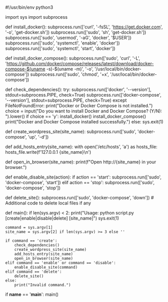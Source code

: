 #!/usr/bin/env python3

import sys
import subprocess

def install_docker():
    subprocess.run(['curl', '-fsSL', 'https://get.docker.com', '-o', 'get-docker.sh'])
    subprocess.run(['sudo', 'sh', 'get-docker.sh'])
    subprocess.run(['sudo', 'usermod', '-aG', 'docker', '$USER'])
    subprocess.run(['sudo', 'systemctl', 'enable', 'docker'])
    subprocess.run(['sudo', 'systemctl', 'start', 'docker'])

def install_docker_compose():
    subprocess.run(['sudo', 'curl', '-L', 'https://github.com/docker/compose/releases/latest/download/docker-compose-$(uname -s)-$(uname -m)', '-o', '/usr/local/bin/docker-compose'])
    subprocess.run(['sudo', 'chmod', '+x', '/usr/local/bin/docker-compose'])

def check_dependencies():
    try:
        subprocess.run(['docker', '--version'], stdout=subprocess.PIPE, check=True)
        subprocess.run(['docker-compose', '--version'], stdout=subprocess.PIPE, check=True)
    except FileNotFoundError:
        print("Docker or Docker Compose is not installed.")
        choice = input("Do you want to install Docker and Docker Compose? (Y/N): ").lower()
        if choice == 'y':
            install_docker()
            install_docker_compose()
            print("Docker and Docker Compose installed successfully.")
        else:
            sys.exit(1)

def create_wordpress_site(site_name):
    subprocess.run(['sudo', 'docker-compose', 'up', '-d'])

def add_hosts_entry(site_name):
    with open('/etc/hosts', 'a') as hosts_file:
        hosts_file.write(f'127.0.0.1 {site_name}\n')

def open_in_browser(site_name):
    print(f"Open http://{site_name} in your browser.")

def enable_disable_site(action):
    if action == 'start':
        subprocess.run(['sudo', 'docker-compose', 'start'])
    elif action == 'stop':
        subprocess.run(['sudo', 'docker-compose', 'stop'])

def delete_site():
    subprocess.run(['sudo', 'docker-compose', 'down'])
    # Additional code to delete local files if any

def main():
    if len(sys.argv) < 2:
        print("Usage: python script.py [create|enable|disable|delete] [site_name]")
        sys.exit(1)

    command = sys.argv[1]
    site_name = sys.argv[2] if len(sys.argv) >= 3 else ''

    if command == 'create':
        check_dependencies()
        create_wordpress_site(site_name)
        add_hosts_entry(site_name)
        open_in_browser(site_name)
    elif command == 'enable' or command == 'disable':
        enable_disable_site(command)
    elif command == 'delete':
        delete_site()
    else:
        print("Invalid command.")

if __name__ == '__main__':
    main()
